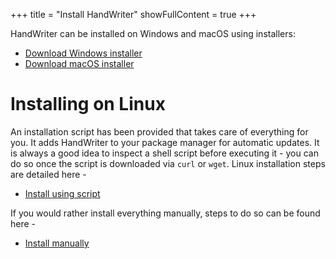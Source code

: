 +++
title = "Install HandWriter"
showFullContent = true
+++

HandWriter can be installed on Windows and macOS using installers:
* [Download Windows installer](https://github.com/SaurusXI/HandwritingParser/releases/download/1.0.0/Windows.Installer.zip)
* [Download macOS installer](https://github.com/SaurusXI/HandwritingParser/releases/download/1.0.0/macOS.dmg.zip)

# Installing on Linux
An installation script has been provided that takes care of everything for you. It adds HandWriter to your package manager for automatic updates. It is always a good idea to inspect a shell script before executing it - you can do so once the script is downloaded via `curl` or `wget`. Linux installation steps are detailed here -
* [Install using script](/installer/linux/) 

If you would rather install everything manually, steps to do so can be found here -
* [Install manually](/installer/manual_install/)